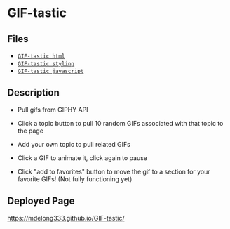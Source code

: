 # GIF-tastic

## Files

* [`GIF-tastic html`](index.html)
* [`GIF-tastic styling`](assets/css/style.css)
* [`GIF-tastic javascript`](assets/javascript/app.js)

## Description

* Pull gifs from GIPHY API

* Click a topic button to pull 10 random GIFs associated with that topic to the page

* Add your own topic to pull related GIFs

* Click a GIF to animate it, click again to pause

* Click "add to favorites" button to move the gif to a section for your favorite GIFs! (Not fully functioning yet)

## Deployed Page
https://mdelong333.github.io/GIF-tastic/
